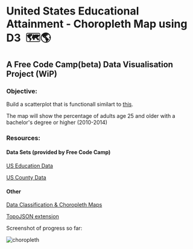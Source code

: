 
# United States Educational Attainment - Choropleth Map using D3  🗺🌎

## A Free Code Camp(beta) Data Visualisation Project (WiP)

### Objective:
Build a scatterplot that is functionall similart to [this](https://codepen.io/FreeCodeCamp/full/ONxvaa/).

The map will show the percentage of adults age 25 and older with a bachelor's degree or higher (2010-2014)

### Resources:

#### Data Sets (provided by Free Code Camp)
[US Education Data](https://raw.githubusercontent.com/no-stack-dub-sack/testable-projects-fcc/master/src/data/choropleth_map/for_user_education.json)

[US County Data](https://raw.githubusercontent.com/no-stack-dub-sack/testable-projects-fcc/master/src/data/choropleth_map/counties.json)

#### Other
[Data Classification & Choropleth Maps](https://gisgeography.com/choropleth-maps-data-classification/)

[TopoJSON extension](https://github.com/topojson/topojson)

Screenshot of progress so far: 

![choropleth](https://user-images.githubusercontent.com/22034073/41162985-5d8a7bb8-6b2f-11e8-9b66-e4f102e42d01.gif)


